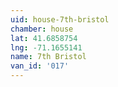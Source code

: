 ```yaml
---
uid: house-7th-bristol
chamber: house
lat: 41.6858754
lng: -71.1655141
name: 7th Bristol
van_id: '017'
---
```

